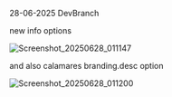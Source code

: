 28-06-2025 DevBranch

new info options

![Screenshot_20250628_011147](https://github.com/user-attachments/assets/7ddd3415-8c8b-494f-866a-d3ee313dee25)


 and also calamares branding.desc option

![Screenshot_20250628_011200](https://github.com/user-attachments/assets/14a2f8a2-859c-465b-8370-00a656b04865)
